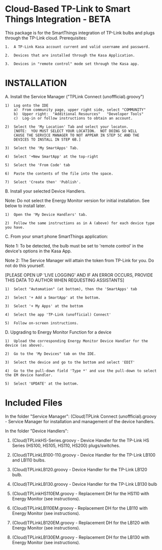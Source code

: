 # Cloud-Based TP-Link to Smart Things Integration - BETA

This package is for the SmartThings integration of TP-Link bulbs and plugs through the TP-Link cloud.  Prerequisites:

    1.  A TP-Link Kasa account current and valid username and password.
    
    2.  Devices that are installed through the Kasa Application.
    
    3.  Devices in "remote control" mode set through the Kasa app.

# INSTALLATION

A.  Install the Service Manager ("TPLink Connect (unoffficial).groovy")

    1)  Log onto the IDE
        a)  From community page, upper right side, select "COMMUNITY"
        b)  Upper right:  "Additional Resources"   "Developer Tools"
        c)  Log-in or follow instructions to obtain an account.

    2)  Select the 'My Location' Tab and select your locaton.
        [NOTE:  YOU MUST SELECT YOUR LOCATION.  NOT DOING SO WILL 
        CAUSE THE SERVICE MANAGER TO NOT APPEAR IN STEP 5C AND THE 
        DEVICES TO INSTALL IN STEP 6B.]
    
    3)  Select the 'My SmartApps' Tab.

    4)  Select '+New SmartApp' at the top-right
    
    5)  Select the 'From Code' tab

    6)  Paste the contents of the file into the space.
    
    7)  Select 'Create then' 'Publish'.
    
B.  Install your selected Device Handlers.

Note:  Do not select the Energy Monitor version for initial installation.  See below to install later.

    1)  Open the 'My Device Handlers' tab.
    
    2)  Follow the same instructions as in A (above) for each device type you have.
    
C.  From your smart phone SmartThings application:

Note 1:  To be detected, the bulb must be set to 'remote control' in the device's options in the Kasa App.

Note 2:  The Service Manager will attain the token from TP-Link for you.  Do not do this yourself.

[PLEASE OPEN UP 'LIVE LOGGING' AND IF AN ERROR OCCURS, PROVIDE THIS DATA TO AUTHOR WHEN REQUESTING ASSISTANTS]

    1)  Select "Automation" (at bottom), then the 'SmartApps' tab
    
    2)  Select '+ Add a SmartApp' at the bottom.
    
    3)  Select '+ My Apps' at the bottom
    
    4)  Select the app 'TP-Link (unofficial) Connect'
    
    5)  Follow on-screen instructions.

D.  Upgrading to Energy Monitor Function for a device

    1)  Upload the corresponding Energy Monitor Device Handler for the device (as above).
    
    2)  Go to the 'My Devices" tab on the IDE.
    
    3)  Select the device and go to the bottom and select 'EDIT'
    
    4)  Go to the pull-down field 'Type *' and use the pull-down to select the EM device handler.
    
    5)  Select 'UPDATE' at the bottom.
    
# Included Files

In the folder "Service Manager": (Cloud)TPLink Connect (unoffficial).groovy - Service Manager for installation and management of the device handlers.

In the folder "Device Handlers":

1.  (Cloud)TPLinkHS-Series.groovy - Device Handler for the TP-Link HS Series (HS100, HS105, HS110, HS200) plugs/switches.

2.  (Cloud)TPLinkLB100-110.groovy - Device Handler for the TP-Link LB100 and LB110 bulbs.

3.  (Cloud)TPLinkLB120.groovy - Device Handler for the TP-Link LB120 bulb.

4.  (Cloud)TPLinkLB130.groovy - Device Handler for the TP-Link LB130 bulb

5.  (Cloud)TPLinkHS110EM.groovy - Replacement DH for the HS110 with Energy Monitor (see instructions).

6.  (Cloud)TPLinkLB110EM.groovy - Replacement DH for the LB110 with Energy Monitor (see instructions).

7.  (Cloud)TPLinkLB120EM.groovy - Replacement DH for the LB120 with Energy Monitor (see instructions).

8.  (Cloud)TPLinkLB130EM.groovy - Replacement DH for the LB130 with Energy Monitor (see instructions).
